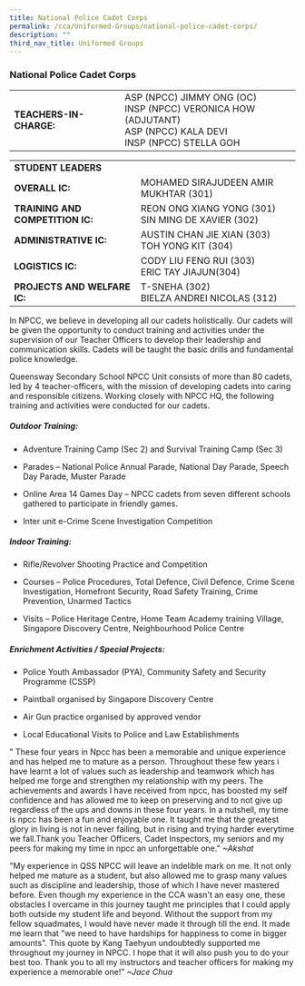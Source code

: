 ```yaml
---
title: National Police Cadet Corps
permalink: /cca/Uniformed-Groups/national-police-cadet-corps/
description: ""
third_nav_title: Uniformed Groups
---
```

### National Police Cadet Corps

|  	|  	|
|---	|---	|
| **TEACHERS-IN-CHARGE:** 	| ASP (NPCC) JIMMY ONG (OC)<br> INSP (NPCC) VERONICA HOW (ADJUTANT)<br>ASP (NPCC) KALA DEVI<br>INSP (NPCC) STELLA GOH 	|

|  |  |  |
| -------- | -------- | -------- |
| **STUDENT LEADERS** 	|  	|
| **OVERALL IC:** 	|MOHAMED SIRAJUDEEN AMIR MUKHTAR (301) 	|
| **TRAINING AND COMPETITION IC:** 	|           REON ONG XIANG YONG (301)<br>SIN MING DE XAVIER (302) 	|
| **ADMINISTRATIVE IC:** 	| AUSTIN CHAN JIE XIAN (303)<br>TOH YONG KIT (304) 	|
| **LOGISTICS IC:** 	| CODY LIU FENG RUI (303)<br>ERIC TAY JIAJUN(304) 	|
| **PROJECTS AND WELFARE IC:** 	| T-SNEHA (302)<br>BIELZA ANDREI NICOLAS (312) 	|

In NPCC, we believe in developing all our cadets holistically. Our cadets will be given the opportunity to conduct training and activities under the supervision of our Teacher Officers to develop their leadership and communication skills. Cadets will be taught the basic drills and fundamental police knowledge. 

Queensway Secondary School NPCC Unit consists of more than 80 cadets, led by 4 teacher-officers, with the mission of developing cadets into caring and responsible citizens. Working closely with NPCC HQ, the following training and activities were conducted for our cadets.

##### Outdoor Training:

*   Adventure Training Camp (Sec 2) and Survival Training Camp (Sec 3)
    
*   Parades – National Police Annual Parade, National Day Parade, Speech Day Parade, Muster Parade
    
*   Online Area 14 Games Day – NPCC cadets from seven different schools gathered to participate in friendly games.  
    
*   Inter unit e-Crime Scene Investigation Competition
    

##### Indoor Training: 

*   Rifle/Revolver Shooting Practice and Competition
    
*   Courses – Police Procedures, Total Defence, Civil Defence, Crime Scene Investigation, Homefront Security, Road Safety Training, Crime Prevention, Unarmed Tactics
    
*   Visits – Police Heritage Centre, Home Team Academy training Village, Singapore Discovery Centre, Neighbourhood Police Centre
    

##### Enrichment Activities / Special Projects:

*   Police Youth Ambassador (PYA), Community Safety and Security Programme (CSSP)
    
*   Paintball organised by Singapore Discovery Centre
    
*   Air Gun practice organised by approved vendor
    
*   Local Educational Visits to Police and Law Establishments
    

" These four years in Npcc has been a memorable and unique experience and has helped me to mature as a person. Throughout these few years i have learnt a lot of values such as leadership and teamwork which has helped me forge and strengthen my relationship with my peers. The achievements and awards I have received from npcc, has boosted my self confidence and has allowed me to keep on preserving and to not give up regardless of the ups and downs in these four years. In a nutshell, my time is npcc has been a fun and enjoyable one. It taught me that the greatest glory in living is not in never failing, but in rising and trying harder everytime we fall.Thank you Teacher Officers, Cadet Inspectors, my seniors and my peers for making my time in npcc an unforgettable one."
*~Akshat*

"My experience in QSS NPCC will leave an indelible mark on me. It not only helped me mature as a student, but also allowed me to grasp many values such as discipline and leadership, those of which I have never mastered before. Even though my experience in the CCA wasn't an easy one, these obstacles I overcame in this journey taught me principles that I could apply both outside my student life and beyond. Without the support from my fellow squadmates, I would have never made it through till the end. It made me learn that "we need to have hardships for happiness to come in bigger amounts". This quote by Kang Taehyun undoubtedly supported me throughout my journey in NPCC. I hope that it will also push you to do your best too. Thank you to all my instructors and teacher officers for making my experience a memorable one!”
*~Jace Chua*